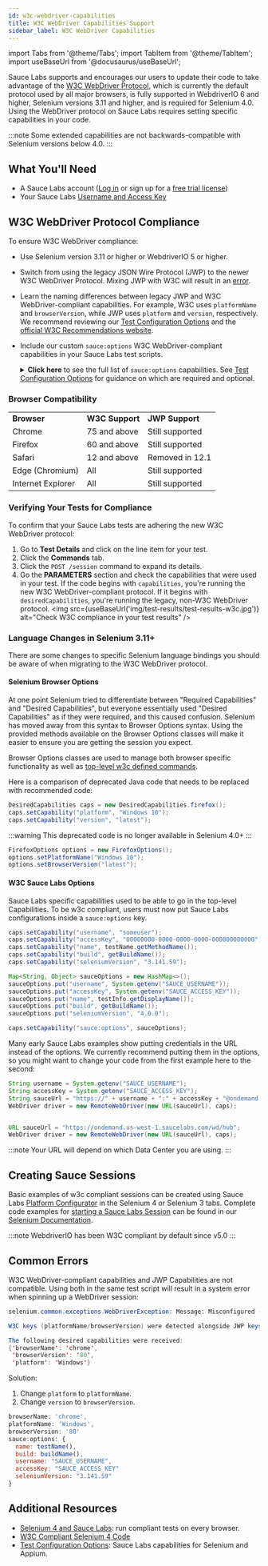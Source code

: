 ```yaml
---
id: w3c-webdriver-capabilities
title: W3C WebDriver Capabilities Support
sidebar_label: W3C WebDriver Capabilities
---
```


import Tabs from '@theme/Tabs';
import TabItem from '@theme/TabItem';
import useBaseUrl from '@docusaurus/useBaseUrl';

Sauce Labs supports and encourages our users to update their code to take advantage of the [W3C WebDriver Protocol](/dev/glossary/#w3c-webdriver-protocol), 
which is currently the default protocol used by all major browsers, is fully supported in WebdriverIO 6 and higher, Selenium versions 3.11 and higher, and is required for Selenium 4.0. Using the WebDriver protocol on Sauce Labs requires setting specific capabilities in your code.

:::note
Some extended capabilities are not backwards-compatible with Selenium versions below 4.0.
:::


## What You'll Need

* A Sauce Labs account ([Log in](https://accounts.saucelabs.com/am/XUI/#login/) or sign up for a [free trial license](https://saucelabs.com/sign-up))
* Your Sauce Labs [Username and Access Key](https://app.saucelabs.com/user-settings)


## W3C WebDriver Protocol Compliance

To ensure W3C WebDriver compliance:

* Use Selenium version 3.11 or higher or WebdriverIO 5 or higher.
* Switch from using the legacy JSON Wire Protocol (JWP) to the newer W3C WebDriver Protocol. 
Mixing JWP with W3C will result in an [error](/dev/w3c-webdriver-capabilities/#common-errors).
* Learn the naming differences between legacy JWP and W3C WebDriver-compliant capabilities. 
For example, W3C uses `platformName` and `browserVersion`, while JWP uses `platform` and `version`, respectively.
We recommend reviewing our [Test Configuration Options](/dev/test-configuration-options) 
and the [official W3C Recommendations website](https://www.w3.org/TR/webdriver1/#capabilities).
* Include our custom `sauce:options` W3C WebDriver-compliant capabilities in your Sauce Labs test scripts.
  <details>
  <summary><strong>Click here</strong> to see the full list of <code>sauce:options</code> capabilities. 
  See <a href="/dev/test-configuration-options">Test Configuration Options</a> for guidance on which are required and optional.
  </summary>

  * `accessKey`
  * `appiumVersion`
  * `avoidProxy`
  * `build`
  * `captureHtml`
  * `chromedriverVersion`
  * `commandTimeout`
  * `crmuxdriverVersion`
  * `customData`
  * `disablePopupHandler`
  * `extendedDebugging`
  * `firefoxAdapterVersion`
  * `firefoxProfileUrl`
  * `idleTimeout`
  * `iedriverVersion`
  * `maxDuration`
  * `name`
  * `parentTunnel`
  * `passed`
  * `prerun`
  * `preventRequeue`
  * `priority`
  * `proxyHost`
  * `public`
  * `recordLogs`
  * `recordScreenshots`
  * `recordVideo`
  * `restrictedPublicInfo`
  * `screenResolution`
  * `seleniumVersion`
  * `source`
  * `tags`
  * `timeZone`
  * `tunnelIdentifier`
  * `username`
  * `videoUploadOnPass`

  </details>

### Browser Compatibility

<table>
  <tr>
   <td><strong>Browser</strong>
   </td>
   <td><strong>W3C Support</strong>
   </td>
   <td><strong>JWP Support</strong>
   </td>
  </tr>
  <tr>
   <td>Chrome
   </td>
   <td>75 and above
   </td>
   <td>Still supported
   </td>
  </tr>
  <tr>
   <td>Firefox
   </td>
   <td>60 and above
   </td>
   <td>Still supported
   </td>
  </tr>
  <tr>
   <td>Safari
   </td>
   <td>12 and above
   </td>
   <td>Removed in 12.1
   </td>
  </tr>
  <tr>
   <td>Edge (Chromium)
   </td>
   <td>All
   </td>
   <td>Still supported
   </td>
  </tr>
  <tr>
   <td>Internet Explorer
   </td>
   <td>All
   </td>
   <td>Still supported
   </td>
  </tr>
</table>


### Verifying Your Tests for Compliance

To confirm that your Sauce Labs tests are adhering the new W3C WebDriver protocol:

1. Go to **Test Details** and click on the line item for your test.
2. Click the **Commands** tab.
3. Click the `POST /session` command to expand its details.
4. Go the **PARAMETERS** section and check the capabilities that were used in your test. If the code begins with `capabilities`, 
you're running the new W3C WebDriver-compliant protocol. 
If it begins with `desiredCapabilities`, you're running the legacy, non-W3C WebDriver protocol.
<img src={useBaseUrl('img/test-results/test-results-w3c.jpg')} alt="Check W3C compliance in your test results" />

### Language Changes in Selenium 3.11+

There are some changes to specific Selenium language bindings you should be aware of when migrating to the W3C WebDriver protocol.

#### Selenium Browser Options

At one point Selenium tried to differentiate between "Required Capabilities" and "Desired Capabilities", but everyone
essentially used "Desired Capabilities" as if they were required, and this caused confusion. Selenium has moved away
from this syntax to Browser Options syntax. Using the provided methods available on the Browser Options classes will 
make it easier to ensure you are getting the session you expect.

Browser Options classes are used to manage both browser specific functionality as well as 
[top-level w3c defined commands](https://w3c.github.io/webdriver/#capabilities).

Here is a comparison of deprecated Java code that needs to be replaced with recommended code:

```java title=Deprecated Code
DesiredCapabilities caps = new DesiredCapabilities.firefox();
caps.setCapability("platform", "Windows 10");
caps.setCapability("version", "latest");

```

:::warning
This deprecated code is no longer available in Selenium 4.0+
:::

```java title=Recommended Code (Selenium 4)
FirefoxOptions options = new FirefoxOptions();
options.setPlatformName("Windows 10");
options.setBrowserVersion("latest");
```

#### W3C Sauce Labs Options

Sauce Labs specific capabilities used to be able to go in the top-level Capabilities. To be w3c compliant,
users must now put Sauce Labs configurations inside a `sauce:options` key.

```java title=Deprecated Code
caps.setCapability("username", "someuser");
caps.setCapability("accessKey", "00000000-0000-0000-0000-000000000000");
caps.setCapability("name", testName.getMethodName());
caps.setCapability("build", getBuildName());
caps.setCapability("seleniumVersion", "3.141.59");
```

```java title=Recommended Code (Selenium 4)
Map<String, Object> sauceOptions = new HashMap<>();
sauceOptions.put("username", System.getenv("SAUCE_USERNAME"));
sauceOptions.put("accessKey", System.getenv("SAUCE_ACCESS_KEY"));
sauceOptions.put("name", testInfo.getDisplayName());
sauceOptions.put("build", getBuildName());
sauceOptions.put("seleniumVersion", "4.0.0");

caps.setCapability("sauce:options", sauceOptions);
```

Many early Sauce Labs examples show putting credentials in the URL instead of the options.
We currently recommend putting them in the options, so you might want to change your code from
the first example here to the second:

```java title=Outdated Code
String username = System.getenv("SAUCE_USERNAME");
String accessKey = System.getenv("SAUCE_ACCESS_KEY");
String sauceUrl = "https://" + username + ":" + accessKey + "@ondemand.saucelabs.com:443/wd/hub";
WebDriver driver = new RemoteWebDriver(new URL(sauceUrl), caps);
```

```java title=Recommended Code

URL sauceUrl = "https://ondemand.us-west-1.saucelabs.com/wd/hub";
WebDriver driver = new RemoteWebDriver(new URL(sauceUrl), caps);
```

:::note
Your URL will depend on which Data Center you are using.
:::

## Creating Sauce Sessions

Basic examples of w3c compliant sessions can be created using
Sauce Labs [Platform Configurator](https://saucelabs.com/platform/platform-configurator#/) in the Selenium 4 or
Selenium 3 tabs. Complete code examples 
for [starting a Sauce Labs Session](/web-apps/automated-testing/selenium/#define-capabilities) can be
found in our [Selenium Documentation](/web-apps/automated-testing/selenium).

:::note
WebdriverIO has been W3C compliant by default since v5.0 
:::


## Common Errors

W3C WebDriver-compliant capabilities and JWP Capabilities are not compatible. 
Using both in the same test script will result in a system error when spinning up a WebDriver session:

```java title="Mixed Capabilities Error"
selenium.common.exceptions.WebDriverException: Message: Misconfigured -- Mixed Capabilities Error.

W3C keys (platformName/browserVersion) were detected alongside JWP keys (platform/version). To fix this, replace all JWP keys with W3C keys.

The following desired capabilities were received:
{'browserName': 'chrome',
 'browserVersion': '80',
 'platform': 'Windows'}
```

Solution:
1. Change `platform` to `platformName`.
1. Change `version` to `browserVersion`.

```js
browserName: 'chrome',
platformName: 'Windows',
browserVersion: '80'
sauce:options: {
  name: testName(),
  build: buildName(),
  username: "SAUCE_USERNAME",
  accessKey: "SAUCE_ACCESS_KEY"
  seleniumVersion: "3.141.59"
}
```

## Additional Resources

* [Selenium 4 and Sauce Labs](https://saucelabs.com/selenium-4): run compliant tests on every browser.
* [W3C Compliant Selenium 4 Code](/web-apps/automated-testing/selenium/##seven-steps-of-selenium-tests)
* [Test Configuration Options](/dev/test-configuration-options): Sauce Labs capabilities for Selenium and Appium.
